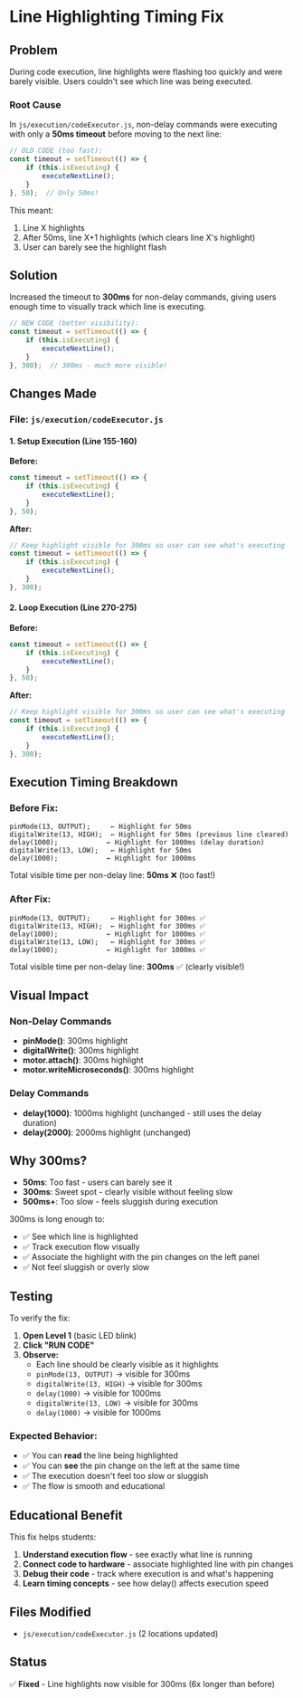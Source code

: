 # Line Highlighting Timing Fix

## Problem

During code execution, line highlights were flashing too quickly and were barely visible. Users couldn't see which line was being executed.

### Root Cause

In `js/execution/codeExecutor.js`, non-delay commands were executing with only a **50ms timeout** before moving to the next line:

```javascript
// OLD CODE (too fast):
const timeout = setTimeout(() => {
    if (this.isExecuting) {
        executeNextLine();
    }
}, 50);  // Only 50ms!
```

This meant:
1. Line X highlights
2. After 50ms, line X+1 highlights (which clears line X's highlight)
3. User can barely see the highlight flash

## Solution

Increased the timeout to **300ms** for non-delay commands, giving users enough time to visually track which line is executing.

```javascript
// NEW CODE (better visibility):
const timeout = setTimeout(() => {
    if (this.isExecuting) {
        executeNextLine();
    }
}, 300);  // 300ms - much more visible!
```

## Changes Made

### File: `js/execution/codeExecutor.js`

#### 1. Setup Execution (Line 155-160)
**Before:**
```javascript
const timeout = setTimeout(() => {
    if (this.isExecuting) {
        executeNextLine();
    }
}, 50);
```

**After:**
```javascript
// Keep highlight visible for 300ms so user can see what's executing
const timeout = setTimeout(() => {
    if (this.isExecuting) {
        executeNextLine();
    }
}, 300);
```

#### 2. Loop Execution (Line 270-275)
**Before:**
```javascript
const timeout = setTimeout(() => {
    if (this.isExecuting) {
        executeNextLine();
    }
}, 50);
```

**After:**
```javascript
// Keep highlight visible for 300ms so user can see what's executing
const timeout = setTimeout(() => {
    if (this.isExecuting) {
        executeNextLine();
    }
}, 300);
```

## Execution Timing Breakdown

### Before Fix:
```
pinMode(13, OUTPUT);     ← Highlight for 50ms
digitalWrite(13, HIGH);  ← Highlight for 50ms (previous line cleared)
delay(1000);            ← Highlight for 1000ms (delay duration)
digitalWrite(13, LOW);   ← Highlight for 50ms
delay(1000);            ← Highlight for 1000ms
```

Total visible time per non-delay line: **50ms** ❌ (too fast!)

### After Fix:
```
pinMode(13, OUTPUT);     ← Highlight for 300ms ✅
digitalWrite(13, HIGH);  ← Highlight for 300ms ✅
delay(1000);            ← Highlight for 1000ms ✅
digitalWrite(13, LOW);   ← Highlight for 300ms ✅
delay(1000);            ← Highlight for 1000ms ✅
```

Total visible time per non-delay line: **300ms** ✅ (clearly visible!)

## Visual Impact

### Non-Delay Commands
- **pinMode()**: 300ms highlight
- **digitalWrite()**: 300ms highlight
- **motor.attach()**: 300ms highlight
- **motor.writeMicroseconds()**: 300ms highlight

### Delay Commands
- **delay(1000)**: 1000ms highlight (unchanged - still uses the delay duration)
- **delay(2000)**: 2000ms highlight (unchanged)

## Why 300ms?

- **50ms**: Too fast - users can barely see it
- **300ms**: Sweet spot - clearly visible without feeling slow
- **500ms+**: Too slow - feels sluggish during execution

300ms is long enough to:
- ✅ See which line is highlighted
- ✅ Track execution flow visually
- ✅ Associate the highlight with the pin changes on the left panel
- ✅ Not feel sluggish or overly slow

## Testing

To verify the fix:

1. **Open Level 1** (basic LED blink)
2. **Click "RUN CODE"**
3. **Observe:**
   - Each line should be clearly visible as it highlights
   - `pinMode(13, OUTPUT)` → visible for 300ms
   - `digitalWrite(13, HIGH)` → visible for 300ms
   - `delay(1000)` → visible for 1000ms
   - `digitalWrite(13, LOW)` → visible for 300ms
   - `delay(1000)` → visible for 1000ms

### Expected Behavior:
- ✅ You can **read** the line being highlighted
- ✅ You can **see** the pin change on the left at the same time
- ✅ The execution doesn't feel too slow or sluggish
- ✅ The flow is smooth and educational

## Educational Benefit

This fix helps students:
1. **Understand execution flow** - see exactly what line is running
2. **Connect code to hardware** - associate highlighted line with pin changes
3. **Debug their code** - track where execution is and what's happening
4. **Learn timing concepts** - see how delay() affects execution speed

## Files Modified

- `js/execution/codeExecutor.js` (2 locations updated)

## Status

✅ **Fixed** - Line highlights now visible for 300ms (6x longer than before)
